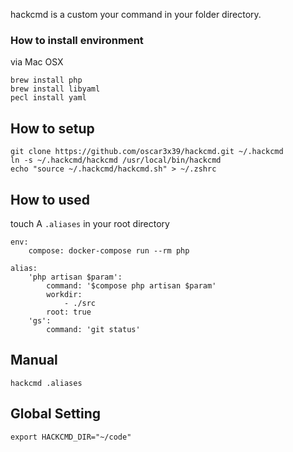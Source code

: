hackcmd is a custom your command in your folder directory.

### How to install environment

via Mac OSX
```
brew install php
brew install libyaml
pecl install yaml
```

## How to setup
```
git clone https://github.com/oscar3x39/hackcmd.git ~/.hackcmd
ln -s ~/.hackcmd/hackcmd /usr/local/bin/hackcmd
echo "source ~/.hackcmd/hackcmd.sh" > ~/.zshrc
```

## How to used

touch A `.aliases` in your root directory
```
env:
    compose: docker-compose run --rm php

alias:
    'php artisan $param':
        command: '$compose php artisan $param'
        workdir:
            - ./src
        root: true
    'gs':
        command: 'git status'
```

## Manual
```
hackcmd .aliases
```

## Global Setting
```
export HACKCMD_DIR="~/code"
```